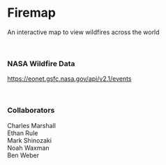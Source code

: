 # Firemap
An interactive map to view wildfires across the world

<br />

### NASA Wildfire Data  
https://eonet.gsfc.nasa.gov/api/v2.1/events

<br />

### Collaborators
Charles Marshall  
Ethan Rule  
Mark Shinozaki  
Noah Waxman  
Ben Weber  
